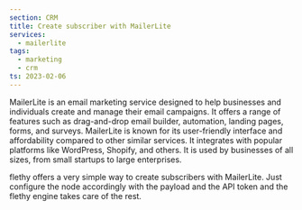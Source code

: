 ```yaml
---
section: CRM
title: Create subscriber with MailerLite
services:
  - mailerlite
tags:
  - marketing
  - crm
ts: 2023-02-06
---
```


MailerLite is an email marketing service designed to help businesses and individuals create and manage their email campaigns. It offers a range of features such as drag-and-drop email builder, automation, landing pages, forms, and surveys. MailerLite is known for its user-friendly interface and affordability compared to other similar services. It integrates with popular platforms like WordPress, Shopify, and others. It is used by businesses of all sizes, from small startups to large enterprises.

flethy offers a very simple way to create subscribers with MailerLite. Just configure the node accordingly with the payload and the API token and the flethy engine takes care of the rest.

